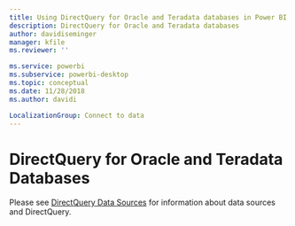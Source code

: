```yaml
---
title: Using DirectQuery for Oracle and Teradata databases in Power BI
description: DirectQuery for Oracle and Teradata databases
author: davidiseminger
manager: kfile
ms.reviewer: ''

ms.service: powerbi
ms.subservice: powerbi-desktop
ms.topic: conceptual
ms.date: 11/28/2018
ms.author: davidi

LocalizationGroup: Connect to data
---
```

# DirectQuery for Oracle and Teradata Databases
Please see [DirectQuery Data Sources](desktop-directquery-data-sources.md) for information about data sources and DirectQuery.

